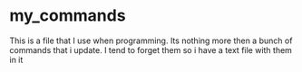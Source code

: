 # my_commands
This is a file that I use when programming. Its nothing more then a bunch of commands that i update. I tend to forget them so i have a text file with them in it
